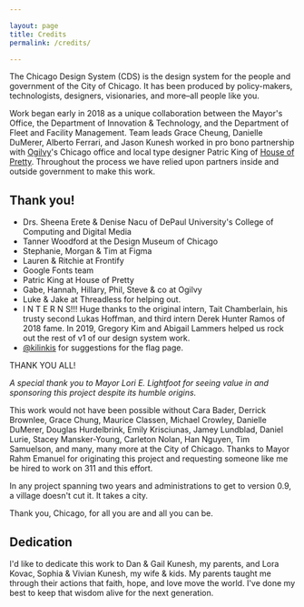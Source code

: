 ```yaml
---

layout: page
title: Credits
permalink: /credits/

---
```


The Chicago Design System (CDS) is the design system for the people and government of the City of Chicago. It has been produced by policy-makers, technologists, designers, visionaries, and more–all people like you.

Work began early in 2018 as a unique collaboration between the Mayor's Office, the Department of Innovation & Technology, and the Department of Fleet and Facility Management. Team leads Grace Cheung, Danielle DuMerer, Alberto Ferrari, and Jason Kunesh worked in pro bono partnership with [Ogilvy](https://ogilvy.com/)'s Chicago office and local type designer Patric King of [House of Pretty](https://xo.houseofpretty.com). Throughout the process we have relied upon partners inside and outside government to make this work.

## Thank you!

* Drs. Sheena Erete & Denise Nacu of DePaul University's College of Computing and Digital Media
* Tanner Woodford at the Design Museum of Chicago
* Stephanie, Morgan & Tim at Figma
* Lauren & Ritchie at Frontify
* Google Fonts team
* Patric King at House of Pretty
* Gabe, Hannah, Hillary, Phil, Steve & co at Ogilvy
* Luke & Jake at Threadless for helping out.
* I N T E R N S!!! Huge thanks to the original intern, Tait Chamberlain, his trusty second Lukas Hoffman, and third intern Derek Hunter Ramos of 2018 fame. In 2019, Gregory Kim and Abigail Lammers helped us rock out the rest of v1 of our design system work.
* [@kilinkis](https://twitter.com/kilinkis) for suggestions for the flag page.

THANK YOU ALL!

_A special thank you to Mayor Lori E. Lightfoot for seeing value in and sponsoring this project despite its humble origins._

This work would not have been possible without Cara Bader, Derrick Brownlee, Grace Chung, Maurice Classen, Michael Crowley, Danielle DuMerer, Douglas Hurdelbrink, Emily Krisciunas, Jamey Lundblad, Daniel Lurie, Stacey Mansker-Young, Carleton Nolan, Han Nguyen, Tim Samuelson, and many, many more at the City of Chicago. Thanks to Mayor Rahm Emanuel for originating this project and requesting someone like me be hired to work on 311 and this effort.

In any project spanning two years and administrations to get to version 0.9, a village doesn't cut it. It takes a city.

Thank you, Chicago, for all you are and all you can be. 


## Dedication

I'd like to dedicate this work to Dan & Gail Kunesh,  my parents, and Lora Kovac, Sophia & Vivian Kunesh, my wife & kids. My parents taught me through their actions that faith, hope, and love move the world. I've done my best to keep that wisdom alive for the next generation.


